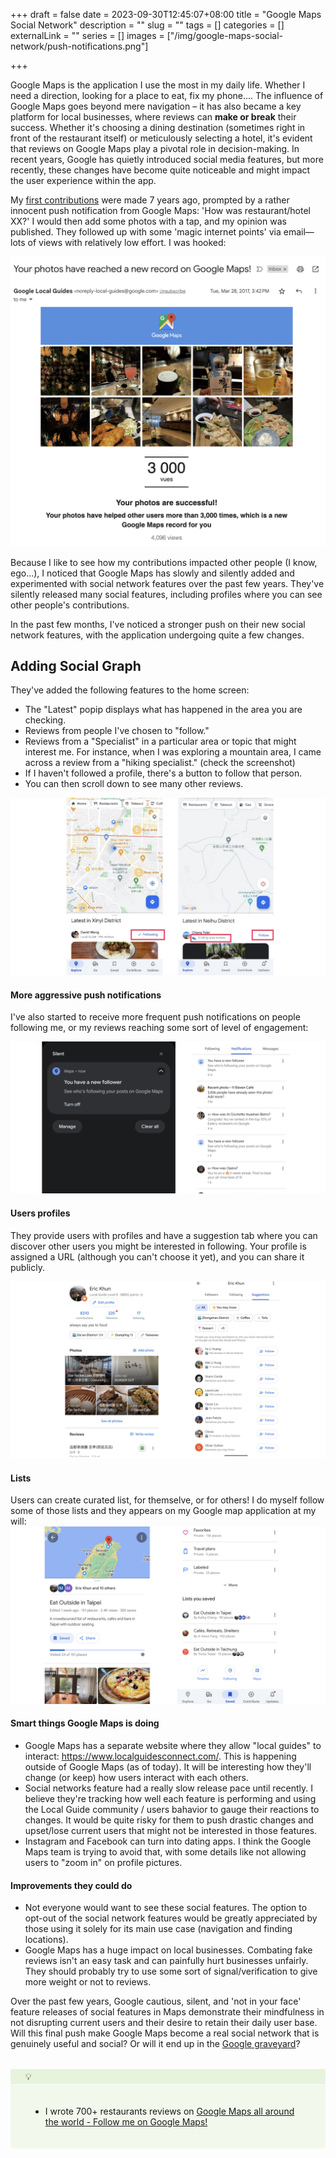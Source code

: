 +++ 
draft = false
date = 2023-09-30T12:45:07+08:00
title = "Google Maps Social Network"
description = ""
slug = "" 
tags = []
categories = []
externalLink = ""
series = []
images = ["/img/google-maps-social-network/push-notifications.png"]

+++

Google Maps is the application I use the most in my daily life. Whether I need a direction, looking for a place to eat, fix my phone....  The influence of Google Maps goes beyond mere navigation – it has also became a key platform for local businesses, where reviews can **make or break** their success. Whether it's choosing a dining destination (sometimes right in front of the restaurant itself) or meticulously selecting a hotel, it's evident that reviews on Google Maps play a pivotal role in decision-making. In recent years, Google has quietly introduced social media features, but more recently, these changes have become quite noticeable and might impact the user experience within the app.

My [first contributions](https://maps.app.goo.gl/bCQ7JTmRw5t9HLBs5) were made 7 years ago, prompted by a rather innocent push notification from Google Maps: 'How was restaurant/hotel XX?' I would then add some photos with a tap, and my opinion was published. They followed up with some 'magic internet points' via email—lots of views with relatively low effort. I was hooked:

![Google Maps Magic Internet Point](/img/google-maps-social-network/magic-internet-point.png)

Because I like to see how my contributions impacted other people (I know, ego...), I noticed that Google Maps has slowly and silently added and experimented with social network features over the past few years. They've silently released many social features, including profiles where you can see other people's contributions. 

In the past few months, I've noticed a stronger push on their new social network features, with the application undergoing quite a few changes.


## Adding Social Graph

They've added the following features to the home screen:

- The "Latest" popip displays what has happened in the area you are checking.
- Reviews from people I've chosen to "follow."
- Reviews from a "Specialist" in a particular area or topic that might interest me. For instance, when I was exploring a mountain area, I came across a review from a "hiking specialist." (check the screenshot)
- If I haven't followed a profile, there's a button to follow that person.
- You can then scroll down to see many other reviews.


![Google Maps Home Friends](/img/google-maps-social-network/latest.png)


#### More aggressive push notifications
I've also started to receive more frequent push notifications on people following me, or my reviews reaching some sort of level of engagement: 

![Google Maps Pushy Notifications](/img/google-maps-social-network/push-notifications.png)


#### Users profiles

They provide users with profiles and have a suggestion tab where you can discover other users you might be interested in following. Your profile is assigned a URL (although you can't choose it yet), and you can share it publicly.

![Google Maps Profile](/img/google-maps-social-network/profile.png)

#### Lists
Users can create curated list, for themselve, or for others! I do myself follow some of those lists and they appears on my Google map application at my will: 
![Google Maps Lists](/img/google-maps-social-network/lists.jpg)

####  Smart things Google Maps is doing
- Google Maps has a separate website where they allow "local guides" to interact: https://www.localguidesconnect.com/. This is  happening outside of Google Maps (as of today). It will be interesting how they'll change (or keep) how users interact with each others.
- Social networks feature had a really slow release pace until recently. I believe they're tracking how well each feature is performing and using the Local Guide community / users bahavior to gauge their reactions to changes. It would be quite risky for them to push drastic changes and upset/lose current users that might not be interested in those features.  
- Instagram and Facebook can turn into dating apps. I think the Google Maps team is trying to avoid that, with some details like not allowing users to "zoom in" on profile pictures.

####  Improvements they could do
- Not everyone would want to see these social features. The option to opt-out of the social network features would be greatly appreciated by those using it solely for its main use case (navigation and finding locations).
- Google Maps has a huge impact on local businesses. Combating fake reviews isn't an easy task and can painfully hurt businesses unfairly. They should probably try to use some sort of signal/verification to give more weight or not to reviews.



Over the past few years, Google cautious, silent, and 'not in your face' feature releases of social features in Maps demonstrate their mindfulness in not disrupting current users and their desire to retain their daily user base. Will this final push make Google Maps become a real social network that is genuinely useful and social? Or will it end up in the [Google graveyard](https://killedbygoogle.com/)?



<style>
    .notice.question .notice-title {
        background-color: #8bc34a1a;
    }

    .notice .notice-title {
        margin: 0 -0.75rem;
        padding: 0.2rem 1.5rem;
        border-bottom: 1px solid #fafafa;
    }
    .notice .notice-content {
        padding: 20px;
    }

    .notice.question {
        background-color: #9ccc651a;
    }

    .notice {
        border-radius: 0.2rem;
        position: relative;
        margin: 2rem 0;
        padding: 0 0.75rem;
        overflow: auto;
    }
</style>

<div class="notice question">
  <div class="notice-title">
    💡 
  </div>
  <div class="notice-content">
    <ul>
        <li>I wrote 700+ restaurants reviews on <a href="https://www.google.com/maps/contrib/103590446330914322330">Google Maps all around the world - Follow me on Google Maps!</a></li>
    </ul>
  </div>
</div>
